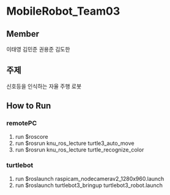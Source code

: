 # MobileRobot_Team03

## Member
이태영
김민준
권용준
김도한

## 주제 
신호등을 인식하는 자율 주행 로봇 

## How to Run
### remotePC
1. run $roscore
2. run $rosrun knu_ros_lecture turtle3_auto_move
3. run $rosrun knu_ros_lecture turtle_recognize_color

### turtlebot
1. run $roslaunch raspicam_nodecamerav2_1280x960.launch
2. run $roslaunch turtlebot3_bringup turtlebot3_robot.launch
